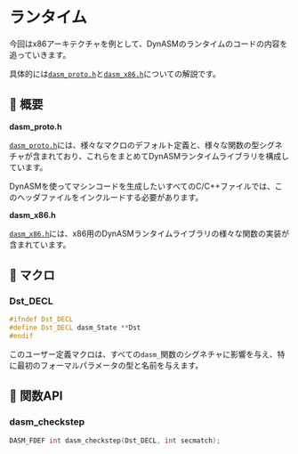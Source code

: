 # ランタイム

今回はx86アーキテクチャを例として、DynASMのランタイムのコードの内容を追っていきます。

具体的には[`dasm_proto.h`](../dasm_proto.h)と[`dasm_x86.h`](../dasm_x86.h)についての解説です。

## 📜 概要

**dasm_proto.h**

[`dasm_proto.h`](../dasm_proto.h)には、様々なマクロのデフォルト定義と、様々な関数の型シグネチャが含まれており、これらをまとめてDynASMランタイムライブラリを構成しています。

DynASMを使ってマシンコードを生成したいすべてのC/C++ファイルでは、このヘッダファイルをインクルードする必要があります。

**dasm_x86.h**

[`dasm_x86.h`](../dasm_x86.h)には、x86用のDynASMランタイムライブラリの様々な関数の実装が含まれています。

## 🔎 マクロ

### Dst_DECL

```cpp
#ifndef Dst_DECL
#define Dst_DECL dasm_State **Dst
#endif
```

このユーザー定義マクロは、すべての`dasm_`関数のシグネチャに影響を与え、特に最初のフォーマルパラメータの型と名前を与えます。

## 🧪 関数API

### dasm_checkstep

```cpp
DASM_FDEF int dasm_checkstep(Dst_DECL, int secmatch);
```
